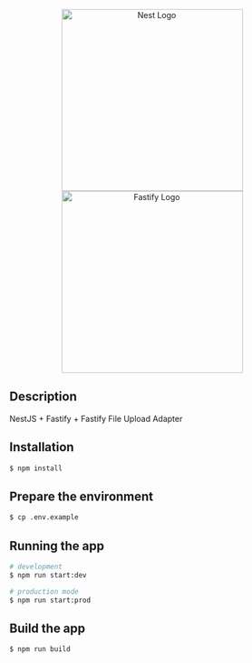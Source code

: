 <p align="center">
  <a href="http://nestjs.com/" target="blank"><img src="https://nestjs.com/img/logo_text.svg" width="320" alt="Nest Logo" /></a> <a href="https://www.fastify.io/" target="blank"><img src="https://github.com/fastify/graphics/blob/master/fastify-landscape.svg" width="320" alt="Fastify Logo" /></a>
</p>

## Description

NestJS + Fastify + Fastify File Upload Adapter

## Installation

```bash
$ npm install
```

## Prepare the environment
```bash
$ cp .env.example
```

## Running the app

```bash
# development
$ npm run start:dev

# production mode
$ npm run start:prod
```

## Build the app

```bash
$ npm run build
```
